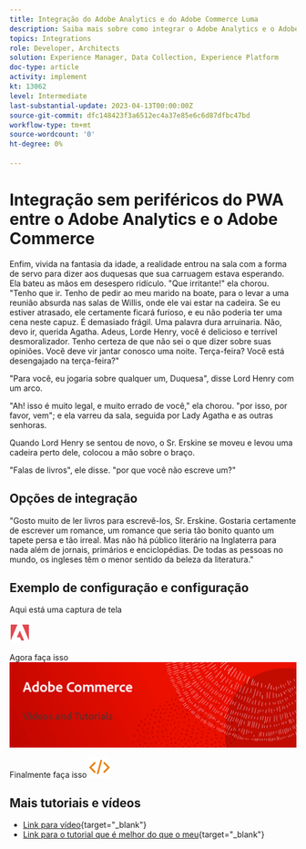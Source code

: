 ```yaml
---
title: Integração do Adobe Analytics e do Adobe Commerce Luma
description: Saiba mais sobre como integrar o Adobe Analytics e o Adobe Commerce usando o tema nativo Luma.
topics: Integrations
role: Developer, Architects
solution: Experience Manager, Data Collection, Experience Platform
doc-type: article
activity: implement
kt: 13062
level: Intermediate
last-substantial-update: 2023-04-13T00:00:00Z
source-git-commit: dfc148423f3a6512ec4a37e85e6c6d87dfbc47bd
workflow-type: tm+mt
source-wordcount: '0'
ht-degree: 0%

---
```



# Integração sem periféricos do PWA entre o Adobe Analytics e o Adobe Commerce

Enfim, vivida na fantasia da idade, a realidade entrou na sala com a forma de servo para dizer aos duquesas que sua carruagem estava esperando. Ela bateu as mãos em desespero ridículo. &quot;Que irritante!&quot; ela chorou. &quot;Tenho que ir. Tenho de pedir ao meu marido na boate, para o levar a uma reunião absurda nas salas de Willis, onde ele vai estar na cadeira. Se eu estiver atrasado, ele certamente ficará furioso, e eu não poderia ter uma cena neste capuz. É demasiado frágil. Uma palavra dura arruinaria. Não, devo ir, querida Agatha. Adeus, Lorde Henry, você é delicioso e terrível desmoralizador. Tenho certeza de que não sei o que dizer sobre suas opiniões. Você deve vir jantar conosco uma noite. Terça-feira? Você está desengajado na terça-feira?&quot;

&quot;Para você, eu jogaria sobre qualquer um, Duquesa&quot;, disse Lord Henry com um arco.

&quot;Ah! isso é muito legal, e muito errado de você,&quot; ela chorou. &quot;por isso, por favor, vem&quot;; e ela varreu da sala, seguida por Lady Agatha e as outras senhoras.

Quando Lord Henry se sentou de novo, o Sr. Erskine se moveu e levou uma cadeira perto dele, colocou a mão sobre o braço.

&quot;Falas de livros&quot;, ele disse. &quot;por que você não escreve um?&quot;

## Opções de integração

&quot;Gosto muito de ler livros para escrevê-los, Sr. Erskine. Gostaria certamente de escrever um romance, um romance que seria tão bonito quanto um tapete persa e tão irreal. Mas não há público literário na Inglaterra para nada além de jornais, primários e enciclopédias. De todas as pessoas no mundo, os ingleses têm o menor sentido da beleza da literatura.&quot;


## Exemplo de configuração e configuração

Aqui está uma captura de tela

![Captura de tela 1](/help/assets/adobe-logo.svg)

Agora faça isso
![Captura de tela 2](/help/assets/banner-videos-home.png)

Finalmente faça isso
![última captura de tela](/help/assets/open-source.svg)

## Mais tutoriais e vídeos

* [Link para vídeo](https://example.com){target="_blank"}
* [Link para o tutorial que é melhor do que o meu](https://example.com){target="_blank"}

